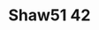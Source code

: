 <a name="material" />

# Shaw51 42
<script type="application/ld+json">
  {
    "@context": "https://schema.org/",
    "@type": "ChemicalSubstance",
    "http://purl.org/dc/terms/conformsTo":
      {
        "@type": "CreativeWork",
        "@id": "https://bioschemas.org/profiles/ChemicalSubstance/0.4-RELEASE/"
      },
    "@id": "https://egonw.github.io/nanowiki/nanowiki72.html#material",
    "name": "Shaw51 42",
    "sameAs: "http://127.0.0.1/mediawiki/index.php/Special:URIResolver/Shaw51_42"
  }
</script>

